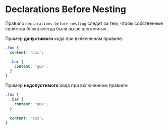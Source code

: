 # Declarations Before Nesting

Правило `declarations-before-nesting` cледит за тем, чтобы собственные свойства блока всегда были выше вложенных.

Пример **допустимого** кода при включенном правиле:

```scss
.foo {
  content: 'baz';

  .bar {
    content: 'qux';
  }
}
```

Пример **недопустимого** кода при включенном правиле:

```scss
.foo {
  .bar {
    content: 'qux';
  }
  
  content: 'baz';
}
```
